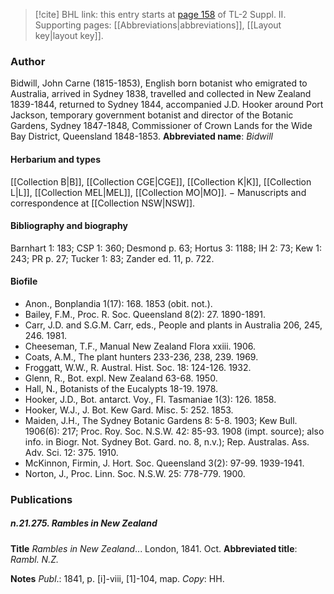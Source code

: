 > [!cite] BHL link: this entry starts at [page 158](https://www.biodiversitylibrary.org/page/33265355) of TL-2 Suppl. II.
> Supporting pages: [[Abbreviations|abbreviations]], [[Layout key|layout key]].

### Author

Bidwill, John Carne (1815-1853), English born botanist who emigrated to Australia, arrived in Sydney 1838, travelled and collected in New Zealand 1839-1844, returned to Sydney 1844, accompanied J.D. Hooker around Port Jackson, temporary government botanist and director of the Botanic Gardens, Sydney 1847-1848, Commissioner of Crown Lands for the Wide Bay District, Queensland 1848-1853. 
**Abbreviated name**: *Bidwill*

#### Herbarium and types

[[Collection B|B]], [[Collection CGE|CGE]], [[Collection K|K]], [[Collection L|L]], [[Collection MEL|MEL]], [[Collection MO|MO]]. − Manuscripts and correspondence at [[Collection NSW|NSW]].

#### Bibliography and biography

Barnhart 1: 183; CSP 1: 360; Desmond p. 63; Hortus 3: 1188; IH 2: 73; Kew 1: 243; PR p. 27; Tucker 1: 83; Zander ed. 11, p. 722.

#### Biofile

- Anon., Bonplandia 1(17): 168. 1853 (obit. not.).
- Bailey, F.M., Proc. R. Soc. Queensland 8(2): 27. 1890-1891.
- Carr, J.D. and S.G.M. Carr, eds., People and plants in Australia 206, 245, 246. 1981.
- Cheeseman, T.F., Manual New Zealand Flora xxiii. 1906.
- Coats, A.M., The plant hunters 233-236, 238, 239. 1969.
- Froggatt, W.W., R. Austral. Hist. Soc. 18: 124-126. 1932.
- Glenn, R., Bot. expl. New Zealand 63-68. 1950.
- Hall, N., Botanists of the Eucalypts 18-19. 1978.
- Hooker, J.D., Bot. antarct. Voy., Fl. Tasmaniae 1(3): 126. 1858.
- Hooker, W.J., J. Bot. Kew Gard. Misc. 5: 252. 1853.
- Maiden, J.H., The Sydney Botanic Gardens 8: 5-8. 1903; Kew Bull. 1906(6): 217; Proc. Roy. Soc. N.S.W. 42: 85-93. 1908 (impt. source); also info. in Biogr. Not. Sydney Bot. Gard. no. 8, n.v.); Rep. Australas. Ass. Adv. Sci. 12: 375. 1910.
- McKinnon, Firmin, J. Hort. Soc. Queensland 3(2): 97-99. 1939-1941.
- Norton, J., Proc. Linn. Soc. N.S.W. 25: 778-779. 1900.

### Publications

##### n.21.275. Rambles in New Zealand

**Title**
*Rambles in New Zealand*... London, 1841. Oct.
**Abbreviated title**: *Rambl. N.Z.*

**Notes**
*Publ*.: 1841, p. \[i\]-viii, \[1\]-104, map. *Copy*: HH.


